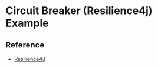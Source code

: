 # Circuit Breaker (Resilience4j) Example

## Reference 
* [Resilience4J](https://docs.spring.io/spring-cloud-circuitbreaker/docs/current/reference/html/#configuring-resilience4j-circuit-breakers)


